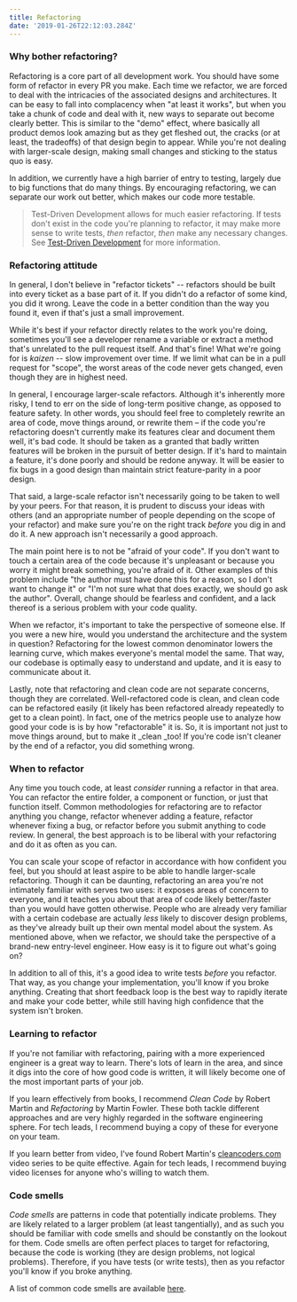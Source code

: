```yaml
---
title: Refactoring
date: '2019-01-26T22:12:03.284Z'
---
```


### Why bother refactoring?

Refactoring is a core part of all development work. You should have some form of refactor in every PR you make. Each time we refactor, we are forced to deal with the intricacies of the associated designs and architectures. It can be easy to fall into complacency when "at least it works", but when you take a chunk of code and deal with it, new ways to separate out become clearly better. This is similar to the "demo" effect, where basically all product demos look amazing but as they get fleshed out, the cracks (or at least, the tradeoffs) of that design begin to appear. While you're not dealing with larger-scale design, making small changes and sticking to the status quo is easy.

In addition, we currently have a high barrier of entry to testing, largely due to big functions that do many things. By encouraging refactoring, we can separate our work out better, which makes our code more testable.

> Test-Driven Development allows for much easier refactoring. If tests don't exist in the code you're planning to refactor, it may make more sense to write tests, _then_ refactor, _then_ make any necessary changes. See [Test-Driven Development](/test-driven-development) for more information.



### Refactoring attitude
In general, I don't believe in "refactor tickets" -- refactors should be built into every ticket as a base part of it. If you didn't do a refactor of some kind, you did it wrong. Leave the code in a better condition than the way you found it, even if that's just a small improvement.

While it's best if your refactor directly relates to the work you're doing, sometimes you'll see a developer rename a variable or extract a method that's unrelated to the pull request itself. And that's fine! What we're going for is _kaizen_ -- slow improvement over time. If we limit what can be in a pull request for "scope", the worst areas of the code never gets changed, even though they are in highest need.

In general, I encourage larger-scale refactors. Although it's inherently more risky, I tend to err on the side of long-term positive change, as opposed to feature safety. In other words, you should feel free to completely rewrite an area of code, move things around, or rewrite them – if the code you're refactoring doesn't currently make its features clear and document them well, it's bad code. It should be taken as a granted that badly written features will be broken in the pursuit of better design. If it's hard to maintain a feature, it's done poorly and should be redone anyway. It will be easier to fix bugs in a good design than maintain strict feature-parity in a poor design.

That said, a large-scale refactor isn't necessarily going to be taken to well by your peers. For that reason, it is prudent to discuss your ideas with others (and an appropriate number of people depending on the scope of your refactor) and make sure you're on the right track _before_ you dig in and do it. A new approach isn't necessarily a good approach.

The main point here is to not be "afraid of your code". If you don't want to touch a certain area of the code because it's unpleasant or because you worry it might break something, you're afraid of it. Other examples of this problem include "the author must have done this for a reason, so I don't want to change it" or "I'm not sure what that does exactly, we should go ask the author". Overall, change should be fearless and confident, and a lack thereof is a serious problem with your code quality.

When we refactor, it's important to take the perspective of someone else. If you were a new hire, would you understand the architecture and the system in question? Refactoring for the lowest common denominator lowers the learning curve, which makes everyone's mental model the same. That way, our codebase is optimally easy to understand and update, and it is easy to communicate about it.

Lastly, note that refactoring and clean code are not separate concerns, though they are correlated. Well-refactored code is clean, and clean code can be refactored easily (it likely has been refactored already repeatedly to get to a clean point). In fact, one of the metrics people use to analyze how good your code is is by how "refactorable" it is. So, it is important not just to move things around, but to make it _clean _too! If you're code isn't cleaner by the end of a refactor, you did something wrong.


### When to refactor
Any time you touch code, at least _consider_ running a refactor in that area. You can refactor the entire folder, a component or function, or just that function itself. Common methodologies for refactoring are to refactor anything you change, refactor whenever adding a feature, refactor whenever fixing a bug, or refactor before you submit anything to code review. In general, the best approach is to be liberal with your refactoring and do it as often as you can.

You can scale your scope of refactor in accordance with how confident you feel, but you should at least aspire to be able to handle larger-scale refactoring. Though it can be daunting, refactoring an area you're not intimately familiar with serves two uses: it exposes areas of concern to everyone, and it teaches you about that area of code likely better/faster than you would have gotten otherwise. People who are already very familiar with a certain codebase are actually _less_ likely to discover design problems, as they've already built up their own mental model about the system. As mentioned above, when we refactor, we should take the perspective of a brand-new entry-level engineer. How easy is it to figure out what's going on?

In addition to all of this, it's a good idea to write tests _before_ you refactor. That way, as you change your implementation, you'll know if you broke anything. Creating that short feedback loop is the best way to rapidly iterate and make your code better, while still having high confidence that the system isn't broken.


### Learning to refactor
If you're not familiar with refactoring, pairing with a more experienced engineer is a great way to learn. There's lots of learn in the area, and since it digs into the core of how good code is written, it will likely become one of the most important parts of your job.

If you learn effectively from books, I recommend _Clean Code_ by Robert Martin and _Refactoring_ by Martin Fowler. These both tackle different approaches and are very highly regarded in the software engineering sphere. For tech leads, I recommend buying a copy of these for everyone on your team.

If you learn better from video, I've found Robert Martin's [cleancoders.com](cleancoders.com) video series to be quite effective. Again for tech leads, I recommend buying video licenses for anyone who's willing to watch them.


### Code smells
_Code smells_ are patterns in code that potentially indicate problems. They are likely related to a larger problem (at least tangentially), and as such you should be familiar with code smells and should be constantly on the lookout for them. Code smells are often perfect places to target for refactoring, because the code is working (they are design problems, not logical problems). Therefore, if you have tests (or write tests), then as you refactor you'll know if you broke anything.

A list of common code smells are available [here](/code-smells).

<!-- ### How to refactor

In this section, we will briefly summarize some refactoring techniques, which should be immediately applicable to your daily work.

_Extract Method_

This is by far the most common and vital technique: when we have multiple lines that can be grouped together, move them into their own method. This has several benefits for us:

1. it makes the code easier to understand and abstract upon
2. it lets us assign a name to a block of functionality
3. it lets us re-use complexity (whether we'll need it now or not)
4. it isolates complexity, making side-effect errors less likely
5. it makes stack traces more useful

There's two ways you can get the information into the method in the first place:

1. Function parameters: 

const myFunc = (a, b) =&gt; { ... }
2. Query: 

const myFunc = () =&gt; { const a = getA(); } 

Both options should be considered whenever analyzing data flow.

_Combined vs Separated Parameters_

TODO -->